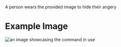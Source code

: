 A person wears the provided image to hide their angery

# Example Image

![an image showcasing the command in use](/static/images/commands/heavensdoor/heavens%20door%20mask.png)
